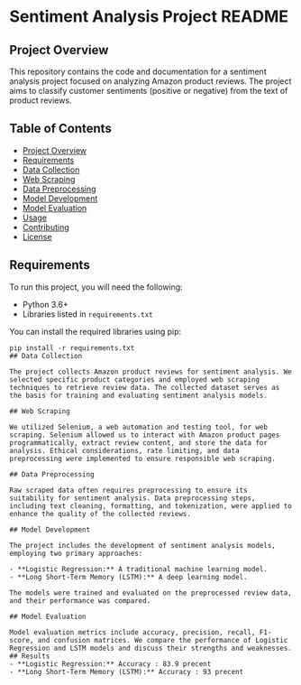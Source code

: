 # Sentiment Analysis Project README

## Project Overview

This repository contains the code and documentation for a sentiment analysis project focused on analyzing Amazon product reviews. The project aims to classify customer sentiments (positive or negative) from the text of product reviews.

## Table of Contents

- [Project Overview](#project-overview)
- [Requirements](#requirements)
- [Data Collection](#data-collection)
- [Web Scraping](#web-scraping)
- [Data Preprocessing](#data-preprocessing)
- [Model Development](#model-development)
- [Model Evaluation](#model-evaluation)
- [Usage](#usage)
- [Contributing](#contributing)
- [License](#license)

## Requirements

To run this project, you will need the following:

- Python 3.6+
- Libraries listed in `requirements.txt`

You can install the required libraries using pip:

```shell
pip install -r requirements.txt
## Data Collection

The project collects Amazon product reviews for sentiment analysis. We selected specific product categories and employed web scraping techniques to retrieve review data. The collected dataset serves as the basis for training and evaluating sentiment analysis models.

## Web Scraping

We utilized Selenium, a web automation and testing tool, for web scraping. Selenium allowed us to interact with Amazon product pages programmatically, extract review content, and store the data for analysis. Ethical considerations, rate limiting, and data preprocessing were implemented to ensure responsible web scraping.

## Data Preprocessing

Raw scraped data often requires preprocessing to ensure its suitability for sentiment analysis. Data preprocessing steps, including text cleaning, formatting, and tokenization, were applied to enhance the quality of the collected reviews.

## Model Development

The project includes the development of sentiment analysis models, employing two primary approaches:

- **Logistic Regression:** A traditional machine learning model.
- **Long Short-Term Memory (LSTM):** A deep learning model.

The models were trained and evaluated on the preprocessed review data, and their performance was compared.

## Model Evaluation

Model evaluation metrics include accuracy, precision, recall, F1-score, and confusion matrices. We compare the performance of Logistic Regression and LSTM models and discuss their strengths and weaknesses.
## Results
- **Logistic Regression:** Accuracy : 83.9 precent
- **Long Short-Term Memory (LSTM):** Accuracy : 93 precent
